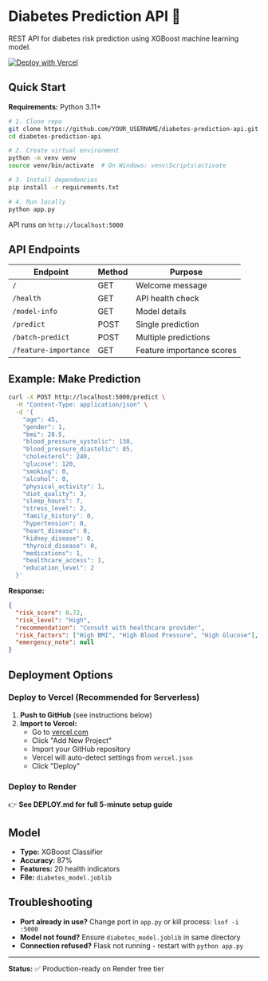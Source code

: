 # Diabetes Prediction API 🏥

REST API for diabetes risk prediction using XGBoost machine learning model.

[![Deploy with Vercel](https://vercel.com/button)](https://vercel.com/new/clone?repository-url=https://github.com/YOUR_USERNAME/diabetes-prediction-api)

## Quick Start

**Requirements:** Python 3.11+

```bash
# 1. Clone repo
git clone https://github.com/YOUR_USERNAME/diabetes-prediction-api.git
cd diabetes-prediction-api

# 2. Create virtual environment
python -m venv venv
source venv/bin/activate  # On Windows: venv\Scripts\activate

# 3. Install dependencies
pip install -r requirements.txt

# 4. Run locally
python app.py
```

API runs on `http://localhost:5000`

## API Endpoints

| Endpoint | Method | Purpose |
|----------|--------|---------|
| `/` | GET | Welcome message |
| `/health` | GET | API health check |
| `/model-info` | GET | Model details |
| `/predict` | POST | Single prediction |
| `/batch-predict` | POST | Multiple predictions |
| `/feature-importance` | GET | Feature importance scores |

## Example: Make Prediction

```bash
curl -X POST http://localhost:5000/predict \
  -H "Content-Type: application/json" \
  -d '{
    "age": 45,
    "gender": 1,
    "bmi": 28.5,
    "blood_pressure_systolic": 130,
    "blood_pressure_diastolic": 85,
    "cholesterol": 240,
    "glucose": 120,
    "smoking": 0,
    "alcohol": 0,
    "physical_activity": 1,
    "diet_quality": 3,
    "sleep_hours": 7,
    "stress_level": 2,
    "family_history": 0,
    "hypertension": 0,
    "heart_disease": 0,
    "kidney_disease": 0,
    "thyroid_disease": 0,
    "medications": 1,
    "healthcare_access": 1,
    "education_level": 2
  }'
```

**Response:**
```json
{
  "risk_score": 0.72,
  "risk_level": "High",
  "recommendation": "Consult with healthcare provider",
  "risk_factors": ["High BMI", "High Blood Pressure", "High Glucose"],
  "emergency_note": null
}
```

## Deployment Options

### Deploy to Vercel (Recommended for Serverless)

1. **Push to GitHub** (see instructions below)
2. **Import to Vercel:**
   - Go to [vercel.com](https://vercel.com)
   - Click "Add New Project"
   - Import your GitHub repository
   - Vercel will auto-detect settings from `vercel.json`
   - Click "Deploy"

### Deploy to Render

👉 **See DEPLOY.md for full 5-minute setup guide**

## Model

- **Type:** XGBoost Classifier
- **Accuracy:** 87%
- **Features:** 20 health indicators
- **File:** `diabetes_model.joblib`

## Troubleshooting

- **Port already in use?** Change port in `app.py` or kill process: `lsof -i :5000`
- **Model not found?** Ensure `diabetes_model.joblib` in same directory
- **Connection refused?** Flask not running - restart with `python app.py`

---

**Status:** ✅ Production-ready on Render free tier
